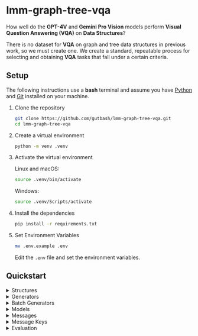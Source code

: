 # lmm-graph-tree-vqa

How well do the **GPT-4V** and **Gemini Pro Vision** models perform **Visual Question Answering (VQA)** on **Data Structures**?

There is no dataset for **VQA** on graph and tree data structures in previous work, so we must create one. We create a standard, repeatable process for selecting and obtaining **VQA** tasks that fall under a certain criteria.

## Setup

The following instructions use a **bash** terminal and assume you have [Python](https://www.python.org/downloads/) and [Git](https://git-scm.com/downloads) installed on your machine.

1. Clone the repository
    ```bash
    git clone https://github.com/gutbash/lmm-graph-tree-vqa.git
    cd lmm-graph-tree-vqa
    ```
2. Create a virtual environment
    ```bash
    python -m venv .venv
    ```
3. Activate the virtual environment

    Linux and macOS:
    ```bash
    source .venv/bin/activate
    ```
    Windows:
    ```bash
    source .venv/Scripts/activate
    ```
4. Install the dependencies
    ```bash
    pip install -r requirements.txt
    ```
5. Set Environment Variables
    ```bash
    mv .env.example .env
    ```
    Edit the `.env` file and set the environment variables.

## Quickstart

<details closed>
<summary>Structures</summary>

### Structures

>At the core of the project are the data structures. These are the base structures that are used to generate images for the **VQA** tasks.

There are four base classes: `BinaryTree`, `BinarySearchTree`, `DirectedGraph`, `UndirectedGraph`.

You can generate an individual image directly from these classes, but it is not the conventional approach.

The following example generates an image of a binary tree:
```python
from generation.structures.tree import BinaryTree

structure = BinaryTree()

structure.generate()
structure.fill()
structure.draw(save=True, path='test.png')
```
</details>

<details closed>
<summary>Generators</summary>

### Generators
>Generate an individual image.

The conventional way to generate an individual image is to use the `Generator`.

The following example does the same as the previous example:
```python
from generation.structures.tree import BinaryTree
from generation.generator import Generator
from pathlib import Path

generator = Generator()

generated = generator.generate_structure(structure_class=BinaryTree)
filled = generator.fill_structure(structure_instance=generated)
generator.draw_structure(structure_instance=filled, save=True, save_path=Path('test/'), save_name='test.png')
```
</details>

<details closed>
<summary>Batch Generators</summary>

### Batch Generators
>Generate a batch of images.

Use the `BatchGenerator` to create a batch of images. This will also link text and image prompts into the `yaml` data.

The following example generates a batch of binary trees:
```python
from generation.structures.tree import BinaryTree
from generation.generator import BatchGenerator
from pathlib import Path

batch_generator = BatchGenerator()

batch_generator.generate_batch(
    structure_class=BinaryTree,
    type='bit',
    yaml_name='binary_tree.yaml',
    yaml_path=Path('data/'),
    save_path=Path('images/binary_tree/'),
    text_path=Path('text/'),
    text_name='binary_tree_text.yaml',
)
```
</details>

<details closed>
<summary>Models</summary>

### Models

>Create instances of models for evaluation.

There are two models that can be created for evaluation: `OpenAI` and `DeepMind`.

The following example creates instances of both models:
```python
from evaluation.models.openai import OpenAI
from evaluation.models.deepmind import DeepMind
from dotenv import load_dotenv
import os

load_dotenv()
openai_api_key = os.environ.get('OPENAI_API_KEY_DEV')
deepmind_api_key = os.environ.get('DEEPMIND_API_KEY_DEV')

openai = OpenAI(api_key=openai_api_key)
deepmind = DeepMind(api_key=deepmind_api_key)
```
</details>

<details closed>
<summary>Messages</summary>

### Messages

>Build a template for a prompt for a model with a list of messages.

**OpenAI** can use the following message types for prompts: `SystemMessage`, `UserMessage`, and `AssistantMessage`.

The following example creates a typical prompt for **OpenAI**:
```python
from evaluation.models.messages.message import UserMessage, SystemMessage, AssistantMessage
from pathlib import Path

openai_messages = [
    UserMessage(content="What is in this image?", images=[Path('test/test.png')]),
]
```

**DeepMind** can use the following message types for prompts: `ImageMessage` and `BaseMessage`.

The following example creates a typical prompt for **DeepMind**:
```python
from evaluation.models.messages.message import ImageMessage, BaseMessage
from pathlib import Path

deepmind_messages = [
    BaseMessage(content="Answer this question: What is in this image?"),
    ImageMessage(image=Path('test/test.png')),
]
```
</details>

<details closed>
<summary>Message Keys</summary>

### Message Keys

>Insert text/image prompts from the `yaml` data into messages.

Keys are replaced with the `yaml` data's text and image prompts during evaluation. Within a message, there are two keys that can be used within a string of a message's content or image:

1. `{{content}}` for the text prompt
2. `{{image}}` for the image prompt

The following example shows the same message lists as the previous examples using message keys:

```python
from evaluation.models.messages.message import UserMessage, SystemMessage, AssistantMessage, ImageMessage, BaseMessage

openai_messages = [
    UserMessage(content="Answer this question: {{content}}", images=["{{image}}"]),
]

deepmind_messages = [
    BaseMessage(content="Answer this question: {{content}}"),
    ImageMessage(image="{{image}}"),
]
```
</details>

<details closed>
<summary>Evaluation</summary>

### Evaluation

Evaluate models on prompts once images are batch generated and automatically linked to the `yaml` data with the `Evaluator`.

The following example evaluates the **OpenAI** model on a batch of binary trees:
```python
from evaluation.evaluator import Evaluator
from evaluation.models.openai import OpenAI
from evaluation.models.messages.message import UserMessage, SystemMessage, AssistantMessage
from pathlib import Path
from dotenv import load_dotenv
import os

load_dotenv()
openai_api_key = os.environ.get('OPENAI_API_KEY_DEV')

openai = OpenAI(
    api_key=openai_api_key,
)

messages = [UserMessage(content="{{content}}", images=["{{image}}"])]

evaluator = Evaluator()

evaluator.evaluate(
    model=openai,
    messages=messages,
    limit=10,
    yaml_path=Path('data/'),
    yaml_name='binary_tree.yaml',
    csv_path=Path('results/'),
    csv_name='openai.csv'
)
```
</details>

